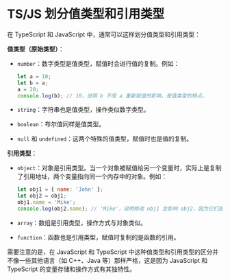 # TS/JS 划分值类型和引用类型

在 TypeScript 和 JavaScript 中，通常可以这样划分值类型和引用类型：

**值类型（原始类型）**：

*   `number`：数字类型是值类型，赋值时会进行值的复制。例如：

    ```javascript
    let a = 10;
    let b = a;
    a = 20;
    console.log(b); // 10，说明 b 不受 a 重新赋值的影响，是值类型的特点。
    ```
* `string`：字符串也是值类型，操作类似数字类型。
* `boolean`：布尔值同样是值类型。
* `null` 和 `undefined`：这两个特殊的值类型，赋值时也是值的复制。

**引用类型**：

*   `object`：对象是引用类型。当一个对象被赋值给另一个变量时，实际上是复制了引用地址，两个变量指向同一个内存中的对象。例如：

    ```javascript
    let obj1 = { name: 'John' };
    let obj2 = obj1;
    obj1.name = 'Mike';
    console.log(obj2.name); // 'Mike'，说明修改 obj1 会影响 obj2，因为它们指向同一个对象，是引用类型的特点。
    ```
* `array`：数组是引用类型，操作方式与对象类似。
* `function`：函数也是引用类型，赋值时复制的是函数的引用。

需要注意的是，在 JavaScript 和 TypeScript 中这种值类型和引用类型的区分并不像一些其他语言（如 C++、Java 等）那样严格，这是因为 JavaScript 和 TypeScript 的变量存储和操作方式有其独特性。
